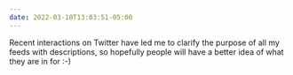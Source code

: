 ```yaml
---
date: 2022-03-10T13:03:51-05:00
---
```


Recent interactions on Twitter have led me to clarify the purpose of all my
feeds with descriptions, so hopefully people will have a better idea of what
they are in for :-)

